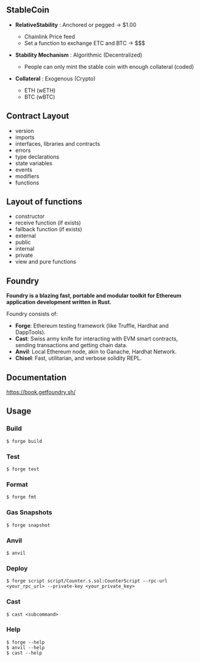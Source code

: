 ## StableCoin

- **RelativeStability** : Anchored or pegged -> $1.00

  - Chainlink Price feed
  - Set a function to exchange ETC and BTC -> $$$

- **Stability Mechanism** : Algorithmic (Decentralized)
  - People can only mint the stable coin with enough collateral (coded)
- **Collateral** : Exogenous (Crypto)
  - ETH (wETH)
  - BTC (wBTC)

## Contract Layout

- version
- imports
- interfaces, libraries and contracts
- errors
- type declarations
- state variables
- events
- modifiers
- functions

## Layout of functions

- constructor
- receive function (if exists)
- fallback function (if exists)
- external
- public
- internal
- private
- view and pure functions

## Foundry

**Foundry is a blazing fast, portable and modular toolkit for Ethereum application development written in Rust.**

Foundry consists of:

- **Forge**: Ethereum testing framework (like Truffle, Hardhat and DappTools).
- **Cast**: Swiss army knife for interacting with EVM smart contracts, sending transactions and getting chain data.
- **Anvil**: Local Ethereum node, akin to Ganache, Hardhat Network.
- **Chisel**: Fast, utilitarian, and verbose solidity REPL.

## Documentation

https://book.getfoundry.sh/

## Usage

### Build

```shell
$ forge build
```

### Test

```shell
$ forge test
```

### Format

```shell
$ forge fmt
```

### Gas Snapshots

```shell
$ forge snapshot
```

### Anvil

```shell
$ anvil
```

### Deploy

```shell
$ forge script script/Counter.s.sol:CounterScript --rpc-url <your_rpc_url> --private-key <your_private_key>
```

### Cast

```shell
$ cast <subcommand>
```

### Help

```shell
$ forge --help
$ anvil --help
$ cast --help
```

